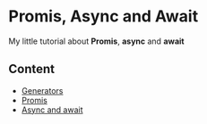 # Promis, Async and Await
My little tutorial about **Promis**, **async** and **await**
## Content

* [Generators](https://github.com/RaymondProduction/tutorial-about-asynchrony/tree/master/generators)
* [Promis](https://github.com/RaymondProduction/tutorial-about-asynchrony/tree/master/promis)
* [Async and await](https://github.com/RaymondProduction/tutorial-about-asynchrony/tree/master/async)
